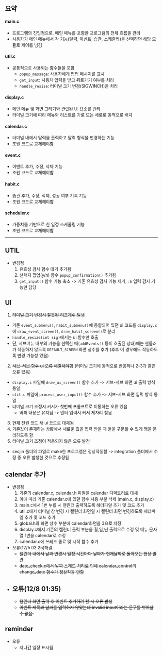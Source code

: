 ## 요약

#### **main.c**

- 프로그램의 진입점으로, 메인 메뉴를 포함한 프로그램의 전체 흐름을 관리
- 사용자가 메인 메뉴에서 각 기능(달력, 이벤트, 습관, 스케줄러)을 선택하면 해당 모듈로 제어를 넘김

#### **util.c**

- 공통적으로 사용되는 함수들을 포함
  - `popup_message`: 사용자에게 팝업 메시지를 표시
  - `get_input`: 사용자 입력을 받고 뒤로가기 여부를 처리
  - `handle_resize`: 터미널 크기 변경(SIGWINCH)을 처리

#### **display.c**

- 메인 메뉴 및 화면 그리기와 관련된 UI 요소를 관리
- 터미널 크기에 따라 메뉴와 리스트를 가로 또는 세로로 동적으로 배치

#### **calendar.c**

- 터미널 내에서 달력을 출력하고 달력 형식을 변경하는 기능
- 조원 코드로 교체해야함

#### **event.c**

- 이벤트 추가, 수정, 삭제 기능
- 조원 코드로 교체해야함

#### **habit.c**

- 습관 추가, 수정, 삭제, 성공 여부 기록 기능
- 조원 코드로 교체해야함

#### **scheduler.c**

- 가중치를 기반으로 한 일정 스케줄링 기능
- 조원 코드로 교체해야함

---

## UTIL
- 변경점
  1. 유효성 검사 함수 대거 추가됨
  2. 선택지 팝업(y/n) 함수 ```popup_confirmation()``` 추가됨
  3. ```get_input()``` 함수 기능 축소 -> 기존 유효성 검사 기능 제거, ```:b``` 입력 감지 기능만 담당
 
## UI

1. ~~터미널 크기 변경시 잘못된 리프레쉬 발생~~
  - 기존 ```event_submenu()```, ```habit_submenu()```에 통합되어 있던 ui 코드를 ```display.c```에 ```draw_event_screen()```, ```draw_habit_screen()```로 분리
  - ```handle_resize(int sig)```에서는 ui 함수만 호출
  - 단, 서브메뉴 내부의 기능을 선택한 때(```addEvents()``` 등이 호출된 상태)에는 핸들러가 작동하지 않도록 ```DEFAULT_SCREEN``` 화면 상수를 추가 (추후 이 경우에도 작동하도록 변경 가능성 있음)
2. ~~서브-서브 함수 ui 오류 해결해야함~~ (터미널 크기에 동적으로 반응하나 2-3과 같은 오류 있음)
  - ```display.c``` 파일에 ```draw_ui_screen()``` 함수 추가 -> 서브-서브 화면 ui 출력 방식 통일
  - ```util.c``` 파일에 ```process_user_input()``` 함수 추가 -> 서브-서브 화면 입력 방식 통일
  - 터미널 크기 조정시 커서가 첫번째 프롬프트로 이동하는 오류 있음
  	- 버퍼 내용은 유지됨 -> 엔터 입력시 커서 제자리 찾음
3. 현재 전원 코드 새 ui 코드로 대체됨
4. 기존값이 존재하는 상황에서 새로운 값을 입력 받을 때 둘을 구분할 수 있게 행을 분리하도록 함
5. 터미널 크기 조정이 적용되지 않은 오류 발견
  - seojin 폴더의 파일로 make한 프로그램은 정상작동함 -> integration 폴더에서 수정 중 오류 발생한 것으로 추정됨

## calendar 추가
- 변경점
  1. 기존의 calendar.c, calendar.h 파일을 calendar 디렉토리로 대체
  2. 이에 따라 기존 calendar.c에 있던 함수 사용 부분 삭제 (main.c, display.c)
  3. main.c에서 1번 누를 시 캘린더 출력하도록 헤더파일 추가 및 코드 추가
  4. util.c에서 터미널 창 변경 시 캘린더 화면일 시 캘린터 화면 변경하도록 헤더파일 추가 및 코드 추가
  5. global.h의 화면 상수 부분에 calendar화면을 3으로 지정
  6. display.c에서 기존의 캘린더 출력 부분을 월,일,년 출력으로 수정 및 메뉴 문자열 1번을 calendar로 수정
  7. calendar.c에 쓰레드 종료 및 시작 함수 추가
- 오류(12/5 02:25)해결
  - ~~캘린더 내에서 날짜 변경시 일정 시간마다 날짜가 현재날짜로 돌아오는 현상 발견~~
  - ~~date_check.c에서 날짜 스레드 처리로 인해 calendar_control의 change_date 함수가 정상작동 안함~~
- 오류(12/8 01:35)
  -
  - ~~캘린더 화면 출력 후 이벤트 추가하려 할 시 오류 발생~~
  - ~~이벤트 제목과 날짜를 입력하지 않았는데 invalid input이라는 문구를 벗어날 수 없음.~~

## reminder
- 오류
	- 지나간 일정 표시됨
